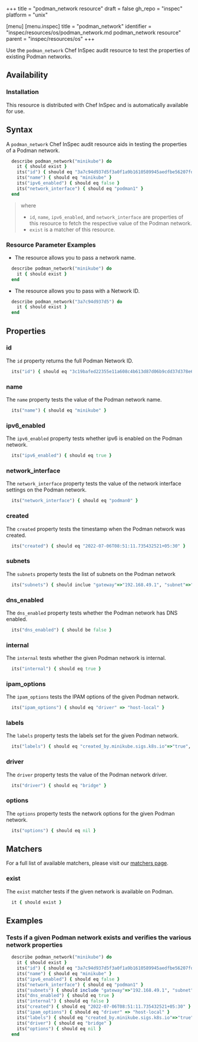 +++
title = "podman_network resource"
draft = false
gh_repo = "inspec"
platform = "unix"

[menu]
  [menu.inspec]
    title = "podman_network"
    identifier = "inspec/resources/os/podman_network.md podman_network resource"
    parent = "inspec/resources/os"
+++

Use the `podman_network` Chef InSpec audit resource to test the properties of existing Podman networks.

## Availability

### Installation

This resource is distributed with Chef InSpec and is automatically available for use.

## Syntax

A `podman_network` Chef InSpec audit resource aids in testing the properties of a Podman network.

```ruby
  describe podman_network("minikube") do
    it { should exist }
    its("id") { should eq "3a7c94d937d5f3a0f1a9b1610589945aedfbe56207fd5d32fc8154aa1a8b007f" }
    its("name") { should eq "minikube" }
    its("ipv6_enabled") { should eq false }
    its("network_interface") { should eq "podman1" }
  end
```

> where
>
> - `id`, `name`, `ipv6_enabled`, and `network_interface` are properties of this resource to fetch the respective value of the Podman network.
> - `exist` is a matcher of this resource.

### Resource Parameter Examples

- The resource allows you to pass a network name.

```ruby
  describe podman_network("minikube") do
    it { should exist }
  end
```

- The resource allows you to pass with a Network ID.

```ruby
  describe podman_network("3a7c94d937d5") do
    it { should exist }
  end
```

## Properties

### id

The `id` property returns the full Podman Network ID.

```ruby
  its("id") { should eq "3c19bafed22355e11a608c4b613d87d06b9cdd37d378e6e0176cbc8e7144d5c6" }
```

### name

The `name` property tests the value of the Podman network name.

```ruby
  its("name") { should eq "minikube" }
```

### ipv6_enabled

The `ipv6_enabled` property tests whether ipv6 is enabled on the Podman network.

```ruby
  its("ipv6_enabled") { should eq true }
```

### network_interface

The `network_interface` property tests the value of the network interface settings on the Podman network.

```ruby
  its("network_interface") { should eq "podman0" }
```

### created

The `created` property tests the timestamp when the Podman network was created.

```ruby
  its("created") { should eq "2022-07-06T08:51:11.735432521+05:30" }
```

### subnets

The `subnets` property tests the list of subnets on the Podman network

```ruby
  its("subnets") { should inclue "gateway"=>"192.168.49.1", "subnet"=>"192.168.49.0/24" }
```

### dns_enabled

The `dns_enabled` property tests whether the Podman network has DNS enabled.

```ruby
  its("dns_enabled") { should be false }
```

### internal

The `internal` tests whether the given Podman network is internal.

```ruby
  its("internal") { should eq true }
```

### ipam_options

The `ipam_options` tests the IPAM options of the given Podman network.

```ruby
  its("ipam_options") { should eq "driver" => "host-local" }
```

### labels

The `labels` property tests the labels set for the given Podman network.

```ruby
  its("labels") { should eq "created_by.minikube.sigs.k8s.io"=>"true", "name.minikube.sigs.k8s.io"=>"minikube" }
```

### driver

The `driver` property tests the value of the Podman network driver.

```ruby
  its("driver") { should eq "bridge" }
```

### options

The `options` property tests the network options for the given Podman network.

```ruby
  its("options") { should eq nil }
```

## Matchers

For a full list of available matchers, please visit our [matchers page](/inspec/matchers/).

### exist

The `exist` matcher tests if the given network is available on Podman.

```ruby
  it { should exist }
```

## Examples

### Tests if a given Podman network exists and verifies the various network properties

```ruby
  describe podman_network("minikube") do
    it { should exist }
    its("id") { should eq "3a7c94d937d5f3a0f1a9b1610589945aedfbe56207fd5d32fc8154aa1a8b007f" }
    its("name") { should eq "minikube" }
    its("ipv6_enabled") { should eq false }
    its("network_interface") { should eq "podman1" }
    its("subnets") { should include "gateway"=>"192.168.49.1", "subnet"=>"192.168.49.0/24" }
    its("dns_enabled") { should eq true }
    its("internal") { should eq false }
    its("created") { should eq "2022-07-06T08:51:11.735432521+05:30" }
    its("ipam_options") { should eq "driver" => "host-local" }
    its("labels") { should eq "created_by.minikube.sigs.k8s.io"=>"true", "name.minikube.sigs.k8s.io"=>"minikube" }
    its("driver") { should eq "bridge" }
    its("options") { should eq nil }
  end
```
